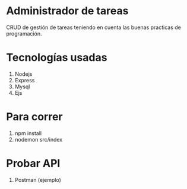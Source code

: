 # Administrador de tareas
CRUD de gestión de tareas teniendo en cuenta las buenas practicas de programación.

# Tecnologías usadas
1. Nodejs 
2. Express
3. Mysql
4. Ejs 

# Para correr

1. npm install
2. nodemon src/index

# Probar API
1. Postman (ejemplo)
